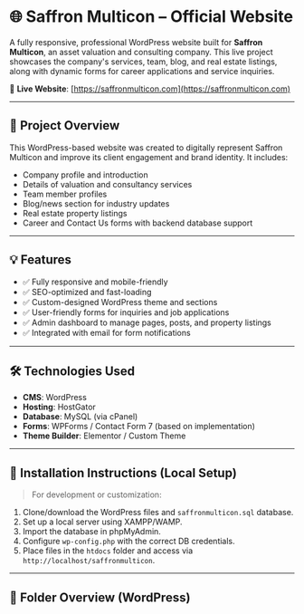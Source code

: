 # 🌐 Saffron Multicon – Official Website

A fully responsive, professional WordPress website built for **Saffron Multicon**, an asset valuation and consulting company. This live project showcases the company's services, team, blog, and real estate listings, along with dynamic forms for career applications and service inquiries.

🔗 **Live Website**: [https://saffronmulticon.com](https://saffronmulticon.com)

---

## 📌 Project Overview

This WordPress-based website was created to digitally represent Saffron Multicon and improve its client engagement and brand identity. It includes:

- Company profile and introduction
- Details of valuation and consultancy services
- Team member profiles
- Blog/news section for industry updates
- Real estate property listings
- Career and Contact Us forms with backend database support

---

## 💡 Features

- ✅ Fully responsive and mobile-friendly
- ✅ SEO-optimized and fast-loading
- ✅ Custom-designed WordPress theme and sections
- ✅ User-friendly forms for inquiries and job applications
- ✅ Admin dashboard to manage pages, posts, and property listings
- ✅ Integrated with email for form notifications

---

## 🛠️ Technologies Used

- **CMS**: WordPress
- **Hosting**: HostGator
- **Database**: MySQL (via cPanel)
- **Forms**: WPForms / Contact Form 7 (based on implementation)
- **Theme Builder**: Elementor / Custom Theme

---

## 🚀 Installation Instructions (Local Setup)

> For development or customization:

1. Clone/download the WordPress files and `saffronmulticon.sql` database.
2. Set up a local server using XAMPP/WAMP.
3. Import the database in phpMyAdmin.
4. Configure `wp-config.php` with the correct DB credentials.
5. Place files in the `htdocs` folder and access via `http://localhost/saffronmulticon`.

---

## 📁 Folder Overview (WordPress)

